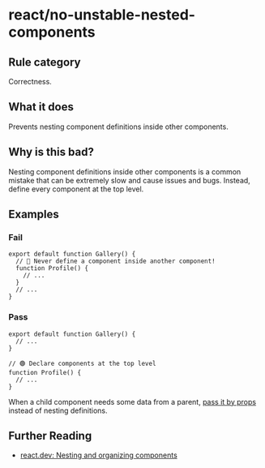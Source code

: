 # react/no-unstable-nested-components

## Rule category

Correctness.

## What it does

Prevents nesting component definitions inside other components.

## Why is this bad?

Nesting component definitions inside other components is a common mistake that can be extremely slow and cause issues and bugs. Instead, define every component at the top level.

## Examples

### Fail

```tsx
export default function Gallery() {
  // 🔴 Never define a component inside another component!
  function Profile() {
    // ...
  }
  // ...
}
```

### Pass

```tsx
export default function Gallery() {
  // ...
}

// 🟢 Declare components at the top level
function Profile() {
  // ...
}
```

When a child component needs some data from a parent, [pass it by props](https://react.dev/learn/passing-props-to-a-component) instead of nesting definitions.

## Further Reading

- [react.dev: Nesting and organizing components](https://react.dev/learn/your-first-component#nesting-and-organizing-components)
